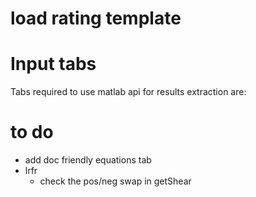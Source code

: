 # load rating template

# Input tabs
Tabs required to use matlab api for results extraction are:

# to do

* add doc friendly equations tab 
* lrfr
	* check the pos/neg swap in getShear
